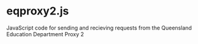 # eqproxy2.js
JavaScript code for sending and recieving requests from the Queensland Education Department Proxy 2
